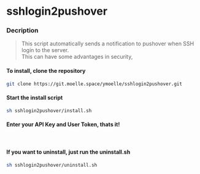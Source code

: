 # sshlogin2pushover
### Decription
> This script automatically sends a notification to pushover when SSH login to the server. <br>
> This can have some advantages in security,
#### To install, clone the repository
```bash
git clone https://git.moelle.space/ymoelle/sshlogin2pushover.git
```
#### Start the install script
```bash
sh sshlogin2pushover/install.sh
```
#### Enter your API Key and User Token, thats it!
<br />

#### If you want to uninstall, just run the uninstall.sh
```bash
sh sshlogin2pushover/uninstall.sh
```